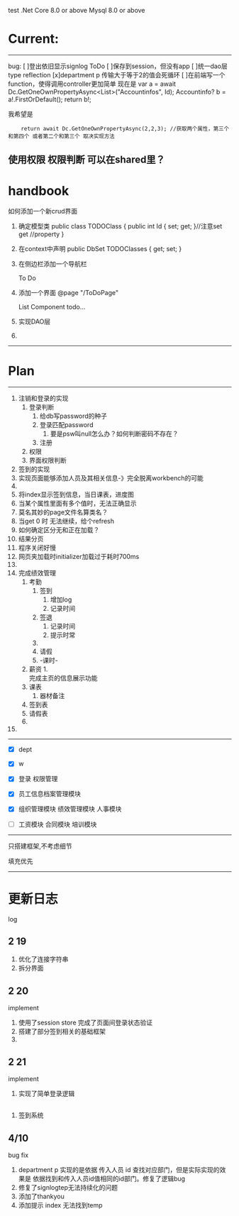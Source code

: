 test
.Net Core 8.0 or above
Mysql 8.0 or above

# Current:
---
bug:
[ ]登出依旧显示signlog
ToDo
[ ]保存到session，但没有app
[ ]统一dao层 type reflection
[x]department p 传输大于等于2的值会死循环
[ ]在前端写一个function，使得调用controller更加简单
现在是
   var a = await Dc.GetOneOwnPropertyAsync<List<Accountinfo>>("Accountinfos", Id);
        Accountinfo? b = a!.FirstOrDefault();
        return b!;

我希望是


   
        return await Dc.GetOneOwnPropertyAsync(2,2,3); //获取两个属性，第三个和第四个 或者第二个和第三个 取决实现方法

使用权限
权限判断
可以在shared里？
---
# handbook
如何添加一个新crud界面

1. 确定模型类
public class TODOClass
{
    public int Id { set; get; }//注意set get
    //property
}

2. 在context中声明
public DbSet<TODOClass> TODOClasses { get; set; }

3. 在侧边栏添加一个导航栏
   <div class="nav-item px-3">
      <NavLink class="nav-link" href="ToDoPage">
            <span class="oi oi-list-rich" aria-hidden="true"></span> To Do 
      </NavLink>
   </div>

4. 添加一个界面
   @page "/ToDoPage"

   List Component todo...

5. 实现DAO层


6. 

---
# Plan
---
1. 注销和登录的实现
   1. 登录判断
      1. 给db写password的种子
      2. 登录匹配password
         1. 要是psw叫null怎么办？如何判断密码不存在？
      3. 注册
   2. 权限
   3. 界面权限判断
2. 签到的实现
3. 实现页面能够添加人员及其相关信息-》完全脱离workbench的可能
4. 
5. 将index显示签到信息，当日课表，进度图
6. 当某个属性里面有多个值时，无法正确显示
7. 莫名其妙的page文件名算类名？
8. 当get 0 时 无法继续，给个refresh
9.  如何确定区分无和正在加载？
10. 结果分页
11. 程序关闭好慢
12. 网页夹加载时initializer加载过于耗时700ms
13. 
14. 完成绩效管理
    1. 考勤
       1. 签到
          1. 增加log
          2. 记录时间
       2. 签退
          1. 记录时间
          2. 提示时常
       3. 
       4. 请假
       5. -课时-
    2. 薪资
       1.  
    完成主页的信息展示功能
    3. 课表
       1. 器材备注
    4. 签到表
    5. 请假表
    6. 
15. 


---

- [x] dept
- [x] w
- [X] 登录 权限管理

- [x] 员工信息档案管理模块
- [x] 组织管理模块
绩效管理模块
人事模块 
- [ ] 工资模块
合同模块
培训模块


---
只搭建框架,不考虑细节

填充优先

---
# 更新日志
log
## 2 19
1. 优化了连接字符串
2. 拆分界面

## 2 20
implement
1. 使用了session store 完成了页面间登录状态验证
2. 搭建了部分签到相关的基础框架
3. 

## 2 21
implement
1. 实现了简单登录逻辑

##
1. 签到系统


## 4/10
bug fix
1. department p 实现的是依据 传入人员 id 查找对应部门，但是实际实现的效果是 依据找到和传入人员id值相同的id部门。修复了逻辑bug
2. 修复了signlogtep无法持续化的问题
3. 添加了thankyou
4. 添加提示 index 无法找到temp
